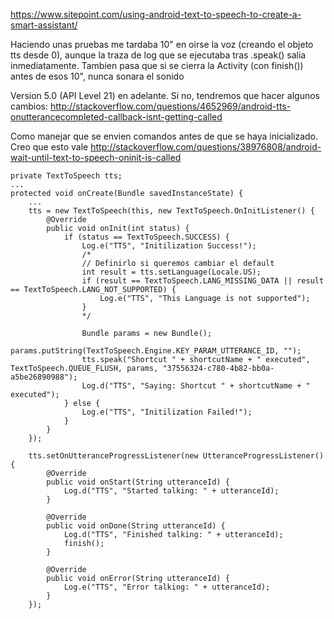 https://www.sitepoint.com/using-android-text-to-speech-to-create-a-smart-assistant/

Haciendo unas pruebas me tardaba 10" en oirse la voz (creando el objeto tts desde 0), aunque la traza de log que se ejecutaba tras .speak() salia inmediatamente.
Tambien pasa que si se cierra la Activity (con finish()) antes de esos 10", nunca sonara el sonido

Version 5.0 (API Level 21) en adelante. Si no, tendremos que hacer algunos cambios: http://stackoverflow.com/questions/4652969/android-tts-onutterancecompleted-callback-isnt-getting-called


Como manejar que se envien comandos antes de que se haya inicializado. Creo que esto vale
http://stackoverflow.com/questions/38976808/android-wait-until-text-to-speech-oninit-is-called


	private TextToSpeech tts;
    ...
    protected void onCreate(Bundle savedInstanceState) {
        ...
        tts = new TextToSpeech(this, new TextToSpeech.OnInitListener() {
            @Override
            public void onInit(int status) {
                if (status == TextToSpeech.SUCCESS) {
                    Log.e("TTS", "Initilization Success!");
                    /*
                    // Definirlo si queremos cambiar el default
                    int result = tts.setLanguage(Locale.US);
                    if (result == TextToSpeech.LANG_MISSING_DATA || result == TextToSpeech.LANG_NOT_SUPPORTED) {
                        Log.e("TTS", "This Language is not supported");
                    }
                    */

                    Bundle params = new Bundle();
                    params.putString(TextToSpeech.Engine.KEY_PARAM_UTTERANCE_ID, "");
                    tts.speak("Shortcut " + shortcutName + " executed", TextToSpeech.QUEUE_FLUSH, params, "37556324-c780-4b82-bb0a-a5be26890988");
                    Log.d("TTS", "Saying: Shortcut " + shortcutName + " executed");
                } else {
                    Log.e("TTS", "Initilization Failed!");
                }
            }
        });

        tts.setOnUtteranceProgressListener(new UtteranceProgressListener() {
            @Override
            public void onStart(String utteranceId) {
                Log.d("TTS", "Started talking: " + utteranceId);
            }

            @Override
            public void onDone(String utteranceId) {
                Log.d("TTS", "Finished talking: " + utteranceId);
                finish();
            }

            @Override
            public void onError(String utteranceId) {
                Log.e("TTS", "Error talking: " + utteranceId);
            }
        });
